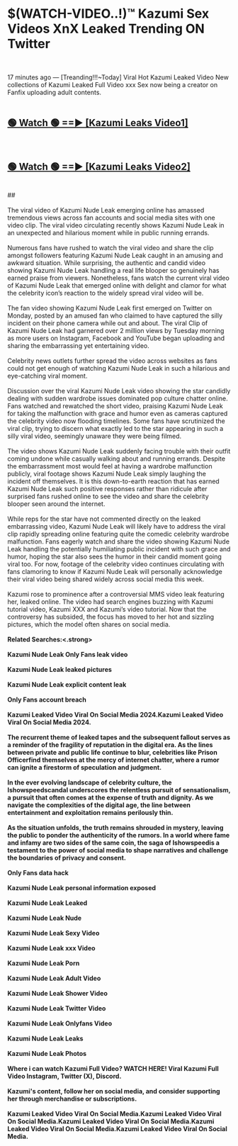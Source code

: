# $(WATCH-VIDEO..!)™ Kazumi Sex Videos XnX Leaked Trending ON Twitter<br>
<br>

17 minutes ago — [Treanding!!!~Today] Viral Hot Kazumi Leaked Video New collections of Kazumi Leaked Full Video xxx Sex now being a creator on Fanfix uploading adult contents.
<br>
 <br>

##  <a href="https://best2vid.blogspot.com?title=Kazumi">🟢 Watch 🟢 ==► [Kazumi Leaks Video1]</a><br>
  <br>

##  <a href="https://best2vid.blogspot.com?title=Kazumi">🟢 Watch 🟢 ==► [Kazumi Leaks Video2]</a><br>
  <br>
  ##
  <br>
  <br>
The viral video of Kazumi Nude Leak emerging online has amassed tremendous views across fan accounts and social media sites with one video clip. The viral video circulating recently shows Kazumi Nude Leak in an unexpected and hilarious moment while in public running errands.
<br><br>
Numerous fans have rushed to watch the viral video and share the clip amongst followers featuring Kazumi Nude Leak caught in an amusing and awkward situation. While surprising, the authentic and candid video showing Kazumi Nude Leak handling a real life blooper so genuinely has earned praise from viewers. Nonetheless, fans watch the current viral video of Kazumi Nude Leak that emerged online with delight and clamor for what the celebrity icon’s reaction to the widely spread viral video will be.
<br><br>
The fan video showing Kazumi Nude Leak first emerged on Twitter on Monday, posted by an amused fan who claimed to have captured the silly incident on their phone camera while out and about. The viral Clip of Kazumi Nude Leak had garnered over 2 million views by Tuesday morning as more users on Instagram, Facebook and YouTube began uploading and sharing the embarrassing yet entertaining video.
<br><br>
Celebrity news outlets further spread the video across websites as fans could not get enough of watching Kazumi Nude Leak in such a hilarious and eye-catching viral moment.
<br><br>
Discussion over the viral Kazumi Nude Leak video showing the star candidly dealing with sudden wardrobe issues dominated pop culture chatter online. Fans watched and rewatched the short video, praising Kazumi Nude Leak for taking the malfunction with grace and humor even as cameras captured the celebrity video now flooding timelines. Some fans have scrutinized the viral clip, trying to discern what exactly led to the star appearing in such a silly viral video, seemingly unaware they were being filmed.
<br><br>
The video shows Kazumi Nude Leak suddenly facing trouble with their outfit coming undone while casually walking about and running errands. Despite the embarrassment most would feel at having a wardrobe malfunction publicly, viral footage shows Kazumi Nude Leak simply laughing the incident off themselves. It is this down-to-earth reaction that has earned Kazumi Nude Leak such positive responses rather than ridicule after surprised fans rushed online to see the video and share the celebrity blooper seen around the internet.
<br><br>
While reps for the star have not commented directly on the leaked embarrassing video, Kazumi Nude Leak will likely have to address the viral clip rapidly spreading online featuring quite the comedic celebrity wardrobe malfunction. Fans eagerly watch and share the video showing Kazumi Nude Leak handling the potentially humiliating public incident with such grace and humor, hoping the star also sees the humor in their candid moment going viral too. For now, footage of the celebrity video continues circulating with fans clamoring to know if Kazumi Nude Leak will personally acknowledge their viral video being shared widely across social media this week.
<br><br>
Kazumi rose to prominence after a controversial MMS video leak featuring her, leaked online. The video had search engines buzzing with Kazumi tutorial video, Kazumi XXX and Kazumi’s video tutorial. Now that the controversy has subsided, the focus has moved to her hot and sizzling pictures, which the model often shares on social media.
<br><br>
<strong>Related Searches:<.strong>
<br><br>
Kazumi Nude Leak Only Fans leak video
<br><br>
Kazumi Nude Leak leaked pictures
<br><br>
Kazumi Nude Leak explicit content leak
<br><br>
Only Fans account breach
<br><br>
Kazumi Leaked Video Viral On Social Media 2024.Kazumi Leaked Video Viral On Social Media 2024.
<br><br>
The recurrent theme of leaked tapes and the subsequent fallout serves as a reminder of the fragility of reputation in the digital era. As the lines between private and public life continue to blur, celebrities like Prison Officerfind themselves at the mercy of internet chatter, where a rumor can ignite a firestorm of speculation and judgment.
<br><br>
In the ever evolving landscape of celebrity culture, the Ishowspeedscandal underscores the relentless pursuit of sensationalism, a pursuit that often comes at the expense of truth and dignity. As we navigate the complexities of the digital age, the line between entertainment and exploitation remains perilously thin.
<br><br>
As the situation unfolds, the truth remains shrouded in mystery, leaving the public to ponder the authenticity of the rumors. In a world where fame and infamy are two sides of the same coin, the saga of Ishowspeedis a testament to the power of social media to shape narratives and challenge the boundaries of privacy and consent.
<br><br>
Only Fans data hack
<br><br>
Kazumi Nude Leak personal information exposed
<br><br>
Kazumi Nude Leak Leaked
<br><br>
Kazumi Nude Leak Nude
<br><br>
Kazumi Nude Leak Sexy Video
<br><br>
Kazumi Nude Leak xxx Video
<br><br>
Kazumi Nude Leak Porn
<br><br>
Kazumi Nude Leak Adult Video
<br><br>
Kazumi Nude Leak Shower Video
<br><br>
Kazumi Nude Leak Twitter Video
<br><br>
Kazumi Nude Leak Onlyfans Video
<br><br>
Kazumi Nude Leak Leaks
<br><br>
Kazumi Nude Leak Photos
<br><br>
Where i can watch Kazumi Full Video? WATCH HERE! Viral Kazumi Full Video Instagram, Twitter (X), Discord.
<br><br>
Kazumi's content, follow her on social media, and consider supporting her through merchandise or subscriptions.
<br><br>
Kazumi Leaked Video Viral On Social Media.Kazumi Leaked Video Viral On Social Media.Kazumi Leaked Video Viral On Social Media.Kazumi Leaked Video Viral On Social Media.Kazumi Leaked Video Viral On Social Media.